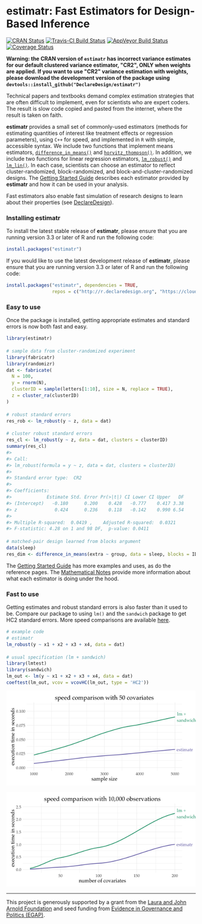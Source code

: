 
<!-- README.md is generated from README.Rmd. Please edit that file -->
estimatr: Fast Estimators for Design-Based Inference
====================================================

[![CRAN Status](https://www.r-pkg.org/badges/version/estimatr)](cran.r-project.org/package=estimatr) [![Travis-CI Build Status](https://travis-ci.org/DeclareDesign/estimatr.svg?branch=master)](https://travis-ci.org/DeclareDesign/estimatr) [![AppVeyor Build Status](https://ci.appveyor.com/api/projects/status/github/DeclareDesign/estimatr?branch=master&svg=true)](https://ci.appveyor.com/project/DeclareDesign/estimatr) [![Coverage Status](https://coveralls.io/repos/github/DeclareDesign/estimatr/badge.svg?branch=master)](https://coveralls.io/github/DeclareDesign/estimatr?branch=master)

**Warning: the CRAN version of `estimatr` has incorrect variance estimates for our default clustered variance estimator, "CR2", ONLY when weights are applied. If you want to use "CR2" variance estimation with weights, please download the development version of the package using `devtools::install_github("DeclareDesign/estimatr")`**

Technical papers and textbooks demand complex estimation strategies that are often difficult to implement, even for scientists who are expert coders. The result is slow code copied and pasted from the internet, where the result is taken on faith.

**estimatr** provides a small set of commonly-used estimators (methods for estimating quantities of interest like treatment effects or regression parameters), using `C++` for speed, and implemented in `R` with simple, accessible syntax. We include two functions that implement means estimators, [`difference_in_means()`](http://estimatr.declaredesign.org/reference/difference_in_means.html) and [`horvitz_thompson()`](http://estimatr.declaredesign.org/reference/horvitz_thompson.html). In addition, we include two functions for linear regression estimators, [`lm_robust()`](http://estimatr.declaredesign.org/reference/lm_robust.html) and [`lm_lin()`](http://estimatr.declaredesign.org/reference/lm_lin.html). In each case, scientists can choose an estimator to reflect cluster-randomized, block-randomized, and block-and-cluster-randomized designs. The [Getting Started Guide](http://estimatr.declaredesign.org/articles/getting-started.html) describes each estimator provided by **estimatr** and how it can be used in your analysis.

Fast estimators also enable fast simulation of research designs to learn about their properties (see [DeclareDesign](http://declaredesign.org)).

### Installing estimatr

To install the latest stable release of **estimatr**, please ensure that you are running version 3.3 or later of R and run the following code:

``` r
install.packages("estimatr")
```

If you would like to use the latest development release of **estimatr**, please ensure that you are running version 3.3 or later of R and run the following code:

``` r
install.packages("estimatr", dependencies = TRUE,
                 repos = c("http://r.declaredesign.org", "https://cloud.r-project.org"))
```

### Easy to use

Once the package is installed, getting appropriate estimates and standard errors is now both fast and easy.

``` r
library(estimatr)

# sample data from cluster-randomized experiment
library(fabricatr)
library(randomizr)
dat <- fabricate(
  N = 100,
  y = rnorm(N),
  clusterID = sample(letters[1:10], size = N, replace = TRUE),
  z = cluster_ra(clusterID)
)

# robust standard errors
res_rob <- lm_robust(y ~ z, data = dat)

# cluster robust standard errors
res_cl <- lm_robust(y ~ z, data = dat, clusters = clusterID)
summary(res_cl)
#> 
#> Call:
#> lm_robust(formula = y ~ z, data = dat, clusters = clusterID)
#> 
#> Standard error type:  CR2 
#> 
#> Coefficients:
#>             Estimate Std. Error Pr(>|t|) CI Lower CI Upper   DF
#> (Intercept)   -0.180      0.200    0.428   -0.777    0.417 3.38
#> z              0.424      0.236    0.118   -0.142    0.990 6.54
#> 
#> Multiple R-squared:  0.0419 ,    Adjusted R-squared:  0.0321 
#> F-statistic: 4.28 on 1 and 98 DF,  p-value: 0.0411

# matched-pair design learned from blocks argument
data(sleep)
res_dim <- difference_in_means(extra ~ group, data = sleep, blocks = ID)
```

The [Getting Started Guide](http://estimatr.declaredesign.org/articles/getting-started.html) has more examples and uses, as do the reference pages. The [Mathematical Notes](http://estimatr.declaredesign.org/articles/mathematical-notes.html) provide more information about what each estimator is doing under the hood.

### Fast to use

Getting estimates and robust standard errors is also faster than it used to be. Compare our package to using `lm()` and the `sandwich` package to get HC2 standard errors. More speed comparisons are available [here](http://estimatr.declaredesign.org/articles/benchmarking%20estimatr.html).

``` r
# example code
# estimatr
lm_robust(y ~ x1 + x2 + x3 + x4, data = dat)

# usual specification (lm + sandwich)
library(lmtest)
library(sandwich)
lm_out <- lm(y ~ x1 + x2 + x3 + x4, data = dat)
coeftest(lm_out, vcov = vcovHC(lm_out, type = 'HC2'))
```

![](vignettes/lm_speed.png)

![](vignettes/lm_speed_covars.png)

------------------------------------------------------------------------

This project is generously supported by a grant from the [Laura and John Arnold Foundation](http://www.arnoldfoundation.org) and seed funding from [Evidence in Governance and Politics (EGAP)](http://egap.org).
